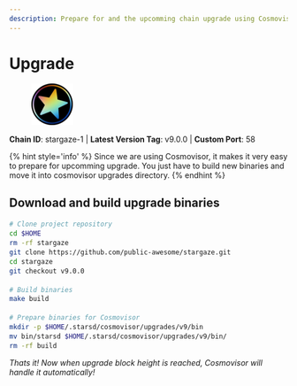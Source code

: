 ```yaml
---
description: Prepare for and the upcomming chain upgrade using Cosmovisor.
---
```


# Upgrade

<figure><img src="https://raw.githubusercontent.com/kj89/cosmos-images/main/logos/stargaze.png" alt=""><figcaption></figcaption></figure>

**Chain ID**: stargaze-1 | **Latest Version Tag**: v9.0.0 | **Custom Port**: 58

{% hint style='info' %}
Since we are using Cosmovisor, it makes it very easy to prepare for upcomming upgrade.
You just have to build new binaries and move it into cosmovisor upgrades directory.
{% endhint %}

## Download and build upgrade binaries

```bash
# Clone project repository
cd $HOME
rm -rf stargaze
git clone https://github.com/public-awesome/stargaze.git
cd stargaze
git checkout v9.0.0

# Build binaries
make build

# Prepare binaries for Cosmovisor
mkdir -p $HOME/.starsd/cosmovisor/upgrades/v9/bin
mv bin/starsd $HOME/.starsd/cosmovisor/upgrades/v9/bin/
rm -rf build
```

*Thats it! Now when upgrade block height is reached, Cosmovisor will handle it automatically!*
